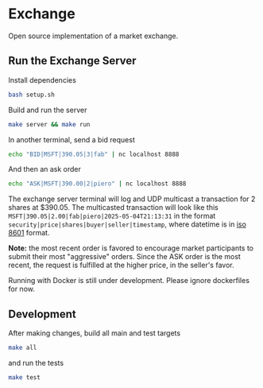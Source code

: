 # Exchange

Open source implementation of a market exchange.

## Run the Exchange Server

Install dependencies
```bash
bash setup.sh
```

Build and run the server
```bash
make server && make run
```

In another terminal, send a bid request
```bash
echo "BID|MSFT|390.05|3|fab" | nc localhost 8888
```

And then an ask order
```bash
echo "ASK|MSFT|390.00|2|piero" | nc localhost 8888
```

The exchange server terminal will log and UDP multicast a transaction for 2 shares at $390.05. The multicasted transaction will look like this
`MSFT|390.05|2.00|fab|piero|2025-05-04T21:13:31` in the format `security|price|shares|buyer|seller|timestamp`, where datetime is in [iso 8601](https://www.iso.org/iso-8601-date-and-time-format.html) format.

**Note:** the most recent order is favored to encourage market participants to submit their most "aggressive" orders. Since the ASK order is the most recent, the request is fulfilled at the higher price, in the seller's favor.


Running with Docker is still under development.
Please ignore dockerfiles for now.

## Development

After making changes, build all main and test targets
```bash
make all
```

and run the tests
```bash
make test
```
